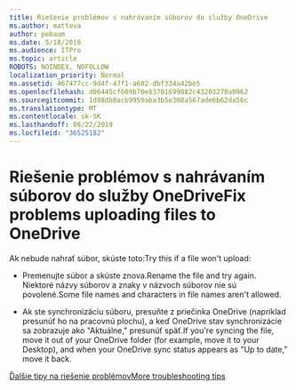 ```yaml
---
title: Riešenie problémov s nahrávaním súborov do služby OneDrive
ms.author: matteva
author: pebaum
ms.date: 5/18/2018
ms.audience: ITPro
ms.topic: article
ROBOTS: NOINDEX, NOFOLLOW
localization_priority: Normal
ms.assetid: 467477cc-9d4f-47f1-a602-dbf334a42be5
ms.openlocfilehash: d06445cf609b70e83701699082c43203270a0962
ms.sourcegitcommit: 1d98db8acb9959aba3b5e308a567ade6b62da56c
ms.translationtype: MT
ms.contentlocale: sk-SK
ms.lasthandoff: 08/22/2019
ms.locfileid: "36525182"
---
```

# <a name="fix-problems-uploading-files-to-onedrive"></a><span data-ttu-id="046f2-102">Riešenie problémov s nahrávaním súborov do služby OneDrive</span><span class="sxs-lookup"><span data-stu-id="046f2-102">Fix problems uploading files to OneDrive</span></span>

<span data-ttu-id="046f2-103">Ak nebude nahrať súbor, skúste toto:</span><span class="sxs-lookup"><span data-stu-id="046f2-103">Try this if a file won't upload:</span></span>
  
- <span data-ttu-id="046f2-104">Premenujte súbor a skúste znova.</span><span class="sxs-lookup"><span data-stu-id="046f2-104">Rename the file and try again.</span></span> <span data-ttu-id="046f2-105">Niektoré názvy súborov a znaky v názvoch súborov nie sú povolené.</span><span class="sxs-lookup"><span data-stu-id="046f2-105">Some file names and characters in file names aren't allowed.</span></span> 
    
- <span data-ttu-id="046f2-106">Ak ste synchronizáciu súboru, presuňte z priečinka OneDrive (napríklad presunúť ho na pracovnú plochu), a keď OneDrive stav synchronizácie sa zobrazuje ako "Aktuálne," presunúť späť.</span><span class="sxs-lookup"><span data-stu-id="046f2-106">If you're syncing the file, move it out of your OneDrive folder (for example, move it to your Desktop), and when your OneDrive sync status appears as "Up to date," move it back.</span></span> 
    
[<span data-ttu-id="046f2-107">Ďalšie tipy na riešenie problémov</span><span class="sxs-lookup"><span data-stu-id="046f2-107">More troubleshooting tips</span></span>](https://go.microsoft.com/fwlink/?linkid=873155)
  

